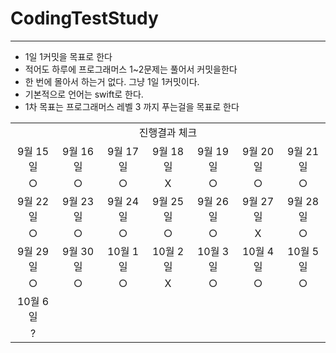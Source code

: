 # CodingTestStudy
------
- 1일 1커밋을 목표로 한다
- 적어도 하루에 프로그래머스 1~2문제는 풀어서 커밋을한다
- 한 번에 몰아서 하는거 없다. 그냥 1일 1커밋이다.
- 기본적으로 언어는 swift로 한다.
- 1차 목표는 프로그래머스 레벨 3 까지 푸는걸을 목표로 한다 

<table>
  <tr>
    <td colspan="7" align= "center">진행결과 체크</td>
  </tr>
  <tr>
    <td align= "center">9월 15일</td>
    <td align= "center">9월 16일</td>
    <td align= "center">9월 17일</td>
    <td align= "center">9월 18일</td>
    <td align= "center">9월 19일</td>
    <td align= "center">9월 20일</td>
    <td align= "center">9월 21일</td>
  </tr>
  <tr>
    <td align= "center">○</td>
    <td align= "center">○</td>
    <td align= "center">○</td>
    <td align= "center">X</td>
    <td align= "center">○</td>
    <td align= "center">○</td>
    <td align= "center">○</td>
  </tr>
    <tr>
    <td align= "center">9월 22일</td>
    <td align= "center">9월 23일</td>
    <td align= "center">9월 24일</td>
    <td align= "center">9월 25일</td>
    <td align= "center">9월 26일</td>
    <td align= "center">9월 27일</td>
    <td align= "center">9월 28일</td>
  </tr>
  <tr>
    <td align= "center">○</td>
    <td align= "center">○</td>
    <td align= "center">○</td>
    <td align= "center">○</td>
    <td align= "center">○</td>
    <td align= "center">X</td>
    <td align= "center">○</td>
  </tr>
  <tr>
    <td align= "center">9월 29일</td>
    <td align= "center">9월 30일</td>
    <td align= "center">10월 1일</td>
    <td align= "center">10월 2일</td>
    <td align= "center">10월 3일</td>
    <td align= "center">10월 4일</td>
    <td align= "center">10월 5일</td>
  </tr>
  <tr>
    <td align= "center">○</td>
    <td align= "center">○</td>
    <td align= "center">○</td>
    <td align= "center">X</td>
    <td align= "center">○</td>
    <td align= "center">○</td>
    <td align= "center">○</td>
  </tr>
    <tr>
    <td align= "center">10월 6일</td>
  </tr>
  <tr>
    <td align= "center">?</td>
  </tr>
</table>
